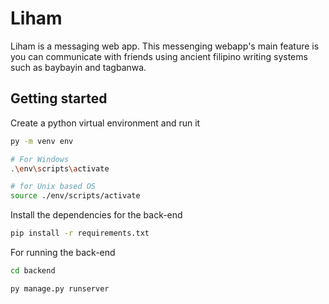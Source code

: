 # Liham

Liham is a messaging web app. This messenging webapp's main feature is you can communicate with friends using ancient filipino writing systems such as baybayin and tagbanwa.

## Getting started


Create a python virtual environment and run it
```bash
py -m venv env

# For Windows
.\env\scripts\activate

# for Unix based OS
source ./env/scripts/activate

```

Install the dependencies for the back-end
```bash
pip install -r requirements.txt
```

For running the back-end
```bash
cd backend

py manage.py runserver
```